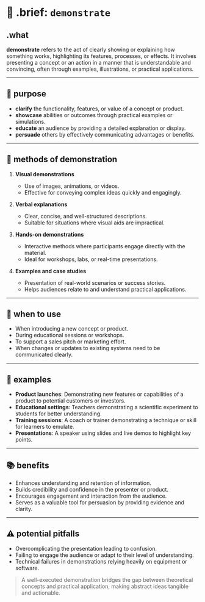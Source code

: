 # 🧩 .brief: `demonstrate`

## .what
**demonstrate** refers to the act of clearly showing or explaining how something works, highlighting its features, processes, or effects. It involves presenting a concept or an action in a manner that is understandable and convincing, often through examples, illustrations, or practical applications.

---

## 🎯 purpose
- **clarify** the functionality, features, or value of a concept or product.
- **showcase** abilities or outcomes through practical examples or simulations.
- **educate** an audience by providing a detailed explanation or display.
- **persuade** others by effectively communicating advantages or benefits.

---

## 📏 methods of demonstration
1. **Visual demonstrations**
   - Use of images, animations, or videos.
   - Effective for conveying complex ideas quickly and engagingly.

2. **Verbal explanations**
   - Clear, concise, and well-structured descriptions.
   - Suitable for situations where visual aids are impractical.

3. **Hands-on demonstrations**
   - Interactive methods where participants engage directly with the material.
   - Ideal for workshops, labs, or real-time presentations.

4. **Examples and case studies**
   - Presentation of real-world scenarios or success stories.
   - Helps audiences relate to and understand practical applications.

---

## 🔄 when to use
- When introducing a new concept or product.
- During educational sessions or workshops.
- To support a sales pitch or marketing effort.
- When changes or updates to existing systems need to be communicated clearly.

---

## 📐 examples
- **Product launches**: Demonstrating new features or capabilities of a product to potential customers or investors.
- **Educational settings**: Teachers demonstrating a scientific experiment to students for better understanding.
- **Training sessions**: A coach or trainer demonstrating a technique or skill for learners to emulate.
- **Presentations**: A speaker using slides and live demos to highlight key points.

---

## 📚 benefits
- Enhances understanding and retention of information.
- Builds credibility and confidence in the presenter or product.
- Encourages engagement and interaction from the audience.
- Serves as a valuable tool for persuasion by providing evidence and clarity.

---

## ⚠️ potential pitfalls
- Overcomplicating the presentation leading to confusion.
- Failing to engage the audience or adapt to their level of understanding.
- Technical failures in demonstrations relying heavily on equipment or software.

> A well-executed demonstration bridges the gap between theoretical concepts and practical application, making abstract ideas tangible and actionable.
